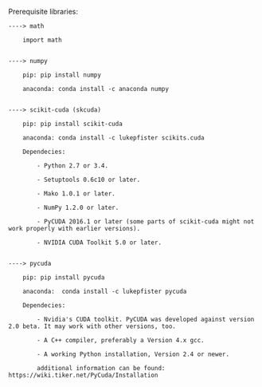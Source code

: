 Prerequisite libraries:


	----> math

		import math


	----> numpy

		pip: pip install numpy

		anaconda: conda install -c anaconda numpy


	----> scikit-cuda (skcuda)

		pip: pip install scikit-cuda

		anaconda: conda install -c lukepfister scikits.cuda

		Dependecies:
	
			- Python 2.7 or 3.4.
			
			- Setuptools 0.6c10 or later.
			
			- Mako 1.0.1 or later.
			
			- NumPy 1.2.0 or later.
			
			- PyCUDA 2016.1 or later (some parts of scikit-cuda might not work properly with earlier versions).
			
			- NVIDIA CUDA Toolkit 5.0 or later.


	----> pycuda

		pip: pip install pycuda

		anaconda:  conda install -c lukepfister pycuda

		Dependecies:

			- Nvidia's CUDA toolkit. PyCUDA was developed against version 2.0 beta. It may work with other versions, too.

			- A C++ compiler, preferably a Version 4.x gcc.

			- A working Python installation, Version 2.4 or newer. 

			additional information can be found: https://wiki.tiker.net/PyCuda/Installation

		
